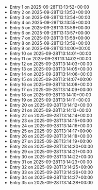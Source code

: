 - Entry 1 on 2025-09-28T13:13:52+00:00
- Entry 2 on 2025-09-28T13:13:53+00:00
- Entry 3 on 2025-09-28T13:13:54+00:00
- Entry 4 on 2025-09-28T13:13:55+00:00
- Entry 5 on 2025-09-28T13:13:56+00:00
- Entry 6 on 2025-09-28T13:13:57+00:00
- Entry 7 on 2025-09-28T13:13:58+00:00
- Entry 8 on 2025-09-28T13:13:59+00:00
- Entry 9 on 2025-09-28T13:14:00+00:00
- Entry 10 on 2025-09-28T13:14:01+00:00
- Entry 11 on 2025-09-28T13:14:02+00:00
- Entry 12 on 2025-09-28T13:14:03+00:00
- Entry 13 on 2025-09-28T13:14:05+00:00
- Entry 14 on 2025-09-28T13:14:06+00:00
- Entry 15 on 2025-09-28T13:14:07+00:00
- Entry 16 on 2025-09-28T13:14:08+00:00
- Entry 17 on 2025-09-28T13:14:09+00:00
- Entry 18 on 2025-09-28T13:14:10+00:00
- Entry 19 on 2025-09-28T13:14:11+00:00
- Entry 20 on 2025-09-28T13:14:12+00:00
- Entry 21 on 2025-09-28T13:14:13+00:00
- Entry 22 on 2025-09-28T13:14:14+00:00
- Entry 23 on 2025-09-28T13:14:15+00:00
- Entry 24 on 2025-09-28T13:14:16+00:00
- Entry 25 on 2025-09-28T13:14:17+00:00
- Entry 26 on 2025-09-28T13:14:18+00:00
- Entry 27 on 2025-09-28T13:14:19+00:00
- Entry 28 on 2025-09-28T13:14:20+00:00
- Entry 29 on 2025-09-28T13:14:21+00:00
- Entry 30 on 2025-09-28T13:14:22+00:00
- Entry 31 on 2025-09-28T13:14:23+00:00
- Entry 32 on 2025-09-28T13:14:25+00:00
- Entry 33 on 2025-09-28T13:14:26+00:00
- Entry 34 on 2025-09-28T13:14:27+00:00
- Entry 35 on 2025-09-28T13:14:28+00:00
